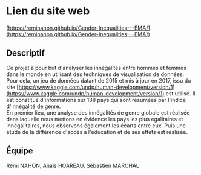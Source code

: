 # Lien du site web

[https://reminahon.github.io/Gender-Inequalities---EMA/](https://reminahon.github.io/Gender-Inequalities---EMA/)

## Descriptif

Ce projet à pour but d'analyser les innégalités entre hommes et femmes dans le monde en utilisant des techniques de visualisation de données. Pour cela, un jeu de données datant de 2015 et mis à jour en 2017, issu du site [https://www.kaggle.com/undp/human-development/version/1](https://www.kaggle.com/undp/human-development/version/1) est utilisé. Il est constitué d'informations sur 188 pays qui sont résumées par l'indice d'innégalité de genre.  
En premier lieu, une analyse des innégalités de genre globale est réalisée dans laquelle nous mettons en évidence les pays les plus égalitaires et innégalitaires, nous observons également les écarts entre eux. Puis une étude de la différence d'accès à l'éducation et de ses effets est réalisée.

## Équipe

Rémi NAHON, Anaïs HOAREAU, Sébastien MARCHAL
